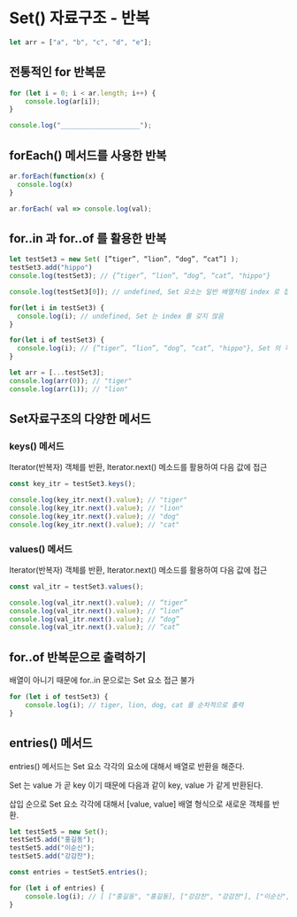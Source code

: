 # Set() 자료구조 - 반복

```javascript
let arr = ["a", "b", "c", "d", "e"];
```

## 전통적인 for 반복문

```javascript
for (let i = 0; i < ar.length; i++) {
    console.log(ar[i]);
}

console.log("____________________");
```

## forEach() 메서드를 사용한 반복

```javascript
ar.forEach(function(x) {
  console.log(x)
}

ar.forEach( val => console.log(val);
```

## for..in 과 for..of 를 활용한 반복

```javascript
let testSet3 = new Set( [”tiger”, “lion”, “dog”, “cat”] );
testSet3.add("hippo")
console.log(testSet3); // {”tiger”, “lion”, “dog”, “cat”, "hippo"}

console.log(testSet3[0]); // undefined, Set 요소는 일반 배열처럼 index 로 접근 불가

for(let i in testSet3) {
  console.log(i); // undefined, Set 는 index 를 갖지 않음
}

for(let i of testSet3) {
  console.log(i); // {”tiger”, “lion”, “dog”, “cat”, "hippo"}, Set 의 각 요소가 순차적으로 표현
}

let arr = [...testSet3];
console.log(arr(0)); // "tiger"
console.log(arr(1)); // "lion"
```

## Set자료구조의 다양한 메서드

### keys() 메서드

Iterator(반복자) 객체를 반환, Iterator.next() 메소드를 활용하여 다음 값에 접근

```javascript
const key_itr = testSet3.keys();

console.log(key_itr.next().value); // "tiger"
console.log(key_itr.next().value); // "lion"
console.log(key_itr.next().value); // "dog"
console.log(key_itr.next().value); // "cat"
```

### values() 메서드

Iterator(반복자) 객체를 반환, Iterator.next() 메소드를 활용하여 다음 값에 접근

```javascript
const val_itr = testSet3.values();

console.log(val_itr.next().value); // “tiger”
console.log(val_itr.next().value); // “lion”
console.log(val_itr.next().value); // “dog”
console.log(val_itr.next().value); // “cat”
```

## for..of 반복문으로 출력하기

배열이 아니기 때문에 for..in 문으로는 Set 요소 접근 불가

```javascript
for (let i of testSet3) {
    console.log(i); // tiger, lion, dog, cat 를 순차적으로 출력
}
```

## entries() 메서드

entries() 메서드는 Set 요소 각각의 요소에 대해서 배열로 반환을 해준다.

Set 는 value 가 곧 key 이기 때문에 다음과 같이 key, value 가 같게 반환된다.

삽입 순으로 Set 요소 각각에 대해서 [value, value] 배열 형식으로 새로운 객체를 반환.

```javascript
let testSet5 = new Set();
testSet5.add("홍길동");
testSet5.add("이순신");
testSet5.add("강감찬");

const entries = testSet5.entries();

for (let i of entries) {
    console.log(i); // [ ["홍길동", "홍길동], ["강감찬", "강감찬"], ["이순신", "이순신"] ]
}
```
